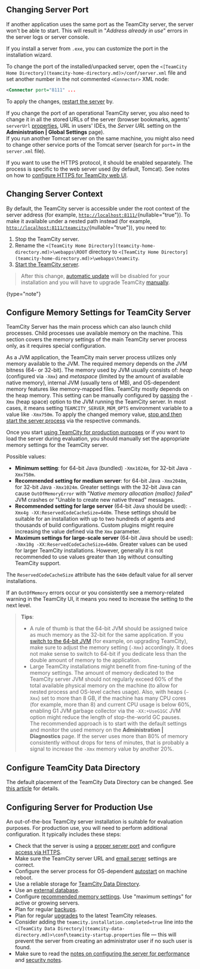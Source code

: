 [//]: # (title: Configure Server Installation)
[//]: # (auxiliary-id: Configure Server Installation)

## Changing Server Port

If another application uses the same port as the TeamCity server, the server won't be able to start. This will result in "_Address already in use_" errors in the server logs or server console.

If you install a server from `.exe`, you can customize the port in the installation wizard.

To change the port of the installed/unpacked server, open the `<[TeamCity Home Directory](teamcity-home-directory.md)>/conf/server.xml` file and set another number in the not commented `<Connector>` XML node:

```XML
<Connector port="8111" ...

```

To apply the changes, [restart the server](start-teamcity-server.md) by.

If you change the port of an operational TeamCity server, you also need to change it in all the stored URLs of the server (browser bookmarks, agents' `serverUrl` [properties](configure-agent-installation.md), URL in users' IDEs, the _Server URL_ setting on the __Administration | Global Settings__ page).  
If you run another Tomcat server on the same machine, you might also need to change other service ports of the Tomcat server (search for `port=` in the `server.xml` file).

If you want to use the HTTPS protocol, it should be enabled separately. The process is specific to the web server used (by default, Tomcat). See notes on how to [configure HTTPS for TeamCity web UI](how-to.md#Configure+HTTPS+for+TeamCity+Web+UI).

## Changing Server Context

By default, the TeamCity server is accessible under the root context of the server address (for example, [`http://localhost:8111/`](http://localhost:8111/){nullable="true"}). To make it available under a nested path instead (for example, [`http://localhost:8111/teamcity/`](http://localhost:8111/teamcity/){nullable="true"}), you need to:
1. Stop the TeamCity server.
2. Rename the `<[TeamCity Home Directory](teamcity-home-directory.md)>\webapps\ROOT` directory to `<[TeamCity Home Directory](teamcity-home-directory.md)>\webapps\teamcity`.
3. [Start the TeamCity server](start-teamcity-server.md).

>After this change, [automatic update](upgrading-teamcity-server-and-agents.md#Automatic+Update) will be disabled for your installation and you will have to upgrade TeamCity [manually](upgrading-teamcity-server-and-agents.md#Manual+Update).
> 
{type="note"}

<anchor name="InstallingandConfiguringtheTeamCityServer-SettingUpMemorysettingsforTeamCityServer"/>

## Configure Memory Settings for TeamCity Server

TeamCity Server has the main process which can also launch child processes. Child processes use available memory on the machine. This section covers the memory settings of the main TeamCity server process only, as it requires special configuration.

As a JVM application, the TeamCity main server process utilizes only memory available to the JVM. The required memory depends on the JVM bitness (64- or 32-bit). The memory used by JVM usually consists of: _heap_ (configured via `-Xmx`) and _metaspace_ (limited by the amount of available native memory), internal JVM (usually tens of MB), and OS-dependent memory features like memory-mapped files. TeamCity mostly depends on the heap memory. This setting can be manually configured by [passing](server-startup-properties.md#JVM+Options) the `-Xmx` (heap space) option to the JVM running the TeamCity server. In most cases, it means setting `TEAMCITY_SERVER_MEM_OPTS` environment variable to a value like `-Xmx750m`. To apply the changed memory value, [stop and then start the server process](start-teamcity-server.md) via the respective commands.

Once you start [using TeamCity for production purposes](#Configuring+Server+for+Production+Use) or if you want to load the server during evaluation, you should manually set the appropriate memory settings for the TeamCity server.

Possible values:
* __Minimum setting__: for 64-bit Java (bundled) `-Xmx1024m`, for 32-bit Java `-Xmx750m`.
* __Recommended setting for medium server__: for 64-bit Java `-Xmx2048m`, for 32-bit Java `-Xmx1024m`. Greater settings with the 32-bit Java can cause `OutOfMemoryError` with "_Native memory allocation (malloc) failed_" JVM crashes or "Unable to create new native thread" messages.
* __Recommended setting for large server__ (64-bit Java should be used): `-Xmx4g -XX:ReservedCodeCacheSize=640m`. These settings should be suitable for an installation with up to two hundreds of agents and thousands of build configurations. Custom plugins might require increasing the value defined via the `Xmx` parameter.
* __Maximum settings for large-scale server__ (64-bit Java should be used): `-Xmx10g -XX:ReservedCodeCacheSize=640m`. Greater values can be used for larger TeamCity installations. However, generally it is not recommended to use values greater than `10g` without consulting TeamCity support.

The `ReservedCodeCacheSize` attribute has the `640m` default value for all server installations.

If an `OutOfMemory` errors occur or you consistently see a memory-related warning in the TeamCity UI, it means you need to increase the setting to the next level.

>__Tips__:
>* A rule of thumb is that the 64-bit JVM should be assigned twice as much memory as the 32-bit for the same application. If you [switch to the 64-bit JVM](how-to.md#Update+from+32-bit+to+64-bit+Java) (for example, on upgrading TeamCity), make sure to adjust the memory setting (`-Xmx`) accordingly. It does not make sense to switch to 64-bit if you dedicate less than the double amount of memory to the application.
>* Large TeamCity installations might benefit from fine-tuning of the memory settings. The amount of memory dedicated to the TeamCity server JVM should not regularly exceed 60% of the total available physical memory on the machine (to allow for nested process and OS-level caches usage). Also, with heaps (`–Xmx`) set to more than 8 GB, if the machine has many CPU cores (for example, more than 8) and current CPU usage is below 60%, enabling G1 JVM garbage collector via the `-XX:+UseG1GC` JVM option might reduce the length of stop-the-world GC pauses.  
   > The recommended approach is to start with the default settings and monitor the used memory on the __Administration | Diagnostics__ page. If the server uses more than 80% of memory consistently without drops for tens of minutes, that is probably a signal to increase the `-Xmx` memory value by another 20%.

[//]: # (Internal note. Do not delete. "Installing and Configuring the TeamCity Serverd172e1122.txt")

## Configure TeamCity Data Directory

The default placement of the TeamCity Data Directory can be changed. See [this article](teamcity-data-directory.md) for details.

## Configuring Server for Production Use

An out-of-the-box TeamCity server installation is suitable for evaluation purposes. For production use, you will need to perform additional configuration. It typically includes these steps:
* Check that the server is using a [proper server port](#Changing+Server+Port) and configure [access via HTTPS](how-to.md#Configure+HTTPS+for+TeamCity+Web+UI).
* Make sure the TeamCity server URL and [email server](set-up-notifications.md#Email+Notifier) settings are correct.
* Configure the server process for OS-dependent [autostart](start-teamcity-server.md) on machine reboot.
* Use a reliable storage for [TeamCity Data Directory](teamcity-data-directory.md).
* Use an [external database](set-up-external-database.md).
* Configure [recommended memory settings](#Configure+Memory+Settings+for+TeamCity+Server). Use "maximum settings" for active or growing servers.
* Plan for regular [backups](teamcity-data-backup.md).
* Plan for regular [upgrades](upgrading-teamcity-server-and-agents.md) to the latest TeamCity releases.
* Consider adding the `teamcity.installation.completed=true` line into the `<[TeamCity Data Directory](teamcity-data-directory.md)>\conf\teamcity-startup.properties` file — this will prevent the server from creating an administrator user if no such user is found.
* Make sure to read the [notes on configuring the server for performance](system-requirements.md#Configuring+TeamCity+Server+for+Performance) and [security notes](security-notes.md).




